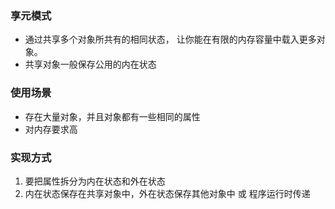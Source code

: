 ### 享元模式

- 通过共享多个对象所共有的相同状态， 让你能在有限的内存容量中载入更多对象。
- 共享对象一般保存公用的内在状态

### 使用场景

- 存在大量对象，并且对象都有一些相同的属性
- 对内存要求高

### 实现方式

1. 要把属性拆分为内在状态和外在状态
2. 内在状态保存在共享对象中，外在状态保存其他对象中 或 程序运行时传递
